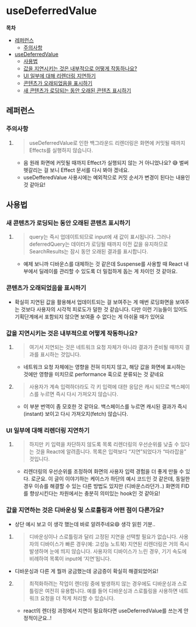 # useDeferredValue

**목차**

- [레퍼런스](#레퍼런스)
  - [주의사항](#주의사항)
- [useDeferredValue](#usedeferredvalue)
  - [사용법](#사용법)
  - [값을 지연시키는 것은 내부적으로 어떻게 작동하나요?](#값을-지연시키는-것은-내부적으로-어떻게-작동하나요)
  - [UI 일부에 대해 리렌더링 지연하기](#ui-일부에-대해-리렌더링-지연하기)
  - [콘텐츠가 오래되었음을 표시하기](#콘텐츠가-오래되었음을-표시하기)
  - [새 콘텐츠가 로딩되는 동안 오래된 콘텐츠 표시하기](#새-콘텐츠가-로딩되는-동안-오래된-콘텐츠-표시하기)

## 레퍼런스

### 주의사항

1. > useDeferredValue로 인한 백그라운드 리렌더링은 화면에 커밋될 때까지 Effects를 실행하지 않습니다.
   - 음 원래 화면에 커밋될 때까지 Effect가 실행되지 않는 거 아니었나요? 😅 벌써 헷갈리는 걸 보니 Effect 문서를 다시 봐야 겠네요.
   - useDefferedValue 사용시에는 예외적으로 커밋 순서가 변경이 된다는 내용인 것 같아요!

## 사용법

### 새 콘텐츠가 로딩되는 동안 오래된 콘텐츠 표시하기

1. > query는 즉시 업데이트되므로 input에 새 값이 표시됩니다. 그러나 deferredQuery는 데이터가 로딩될 때까지 이전 값을 유지하므로 SearchResults는 잠시 동안 오래된 결과를 표시합니다.
   - 예제 보니까 디바운스를 대체하는 것 같은데 Suspense를 사용할 때 React 내부에서 딜레이를 관리할 수 있도록 더 밀접하게 돕는 게 차이인 것 같아요.

### 콘텐츠가 오래되었음을 표시하기

- 확실히 지연된 값을 활용해서 업데이트되는 걸 보여주는 게 매번 로딩화면을 보여주는 것보다 사용자의 시각적 피로도가 덜한 것 같습니다. 다만 이런 기능들이 있어도 기획단계에서 포함되지 않으면 보여줄 수 없다는 게 아쉬울 때가 있어요

### 값을 지연시키는 것은 내부적으로 어떻게 작동하나요?

1. > 여기서 지연되는 것은 네트워크 요청 자체가 아니라 결과가 준비될 때까지 결과를 표시하는 것입니다.
   - 네트워크 요청 자체에는 영향을 전혀 미치지 않고, 해당 값을 화면에 표시하는 것에만 영향을 미치므로 performance 훅으로 분류되는 것 같네요
2. > 사용자가 계속 입력하더라도 각 키 입력에 대한 응답은 캐시 되므로 백스페이스를 누르면 즉시 다시 가져오지 않습니다.
   - 이 부분 번역이 좀 모호한 것 같아요. 백스페이스를 누르면 캐시된 결과가 즉시(instant) 보이고 다시 가져오지(fetch) 않습니다.

### UI 일부에 대해 리렌더링 지연하기

1. > 하지만 키 입력을 차단하지 않도록 목록 리렌더링의 우선순위를 낮출 수 있다는 것을 React에 알려줍니다. 목록은 입력보다 “지연”되었다가 “따라잡을” 것입니다.
   - 리렌더링의 우선순위를 조정하여 화면의 사용자 입력 경험을 더 좋게 만들 수 있다. 로군요. 이 글이 이야기하는 케이스가 하단의 예시 코드인 것 같은데, 동일한 경우 이슈를 해결할 수 있는 다른 방법도 있지만 (디바운스라던가..) 화면의 FID를 향상시킨다는 차원에서는 충분히 의미있는 hook인 것 같아요!

### 값을 지연하는 것은 디바운싱 및 스로틀링과 어떤 점이 다른가요?

- 상단 예시 보고 이 생각 했는데 바로 알려주네요😄 생각 읽힌 기분..

1. > 디바운싱이나 스로틀링과 달리 고정된 지연을 선택할 필요가 없습니다. 사용자의 디바이스가 빠른 경우(예: 고성능 노트북) 지연된 리렌더링은 거의 즉시 발생하며 눈에 띄지 않습니다. 사용자의 디바이스가 느린 경우, 기기 속도에 비례하여 목록이 input에 ‘지연’됩니다.

- 디바운싱과 다른 게 뭘까 궁금했는데 궁금증이 확실히 해결되었어요!

2. > 최적화하려는 작업이 렌더링 중에 발생하지 않는 경우에도 디바운싱과 스로틀링은 여전히 유용합니다. 예를 들어 디바운싱과 스로틀링을 사용하면 네트워크 요청을 더 적게 처리할 수 있습니다.
   - react의 렌더링 과정에서 지연이 필요하다면 useDeferredValue를 쓰는게 안정적이군요..!
